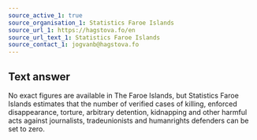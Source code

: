 ```yaml
---
source_active_1: true
source_organisation_1: Statistics Faroe Islands
source_url_1: https://hagstova.fo/en
source_url_text_1: Statistics Faroe Islands
source_contact_1: jogvanb@hagstova.fo
---
```

## Text answer  
No exact figures are available in The Faroe Islands, but Statistics Faroe Islands estimates that the number of verified cases of killing, enforced disappearance, torture, arbitrary detention, kidnapping and other harmful acts against journalists, tradeunionists and humanrights defenders can be set to zero.
